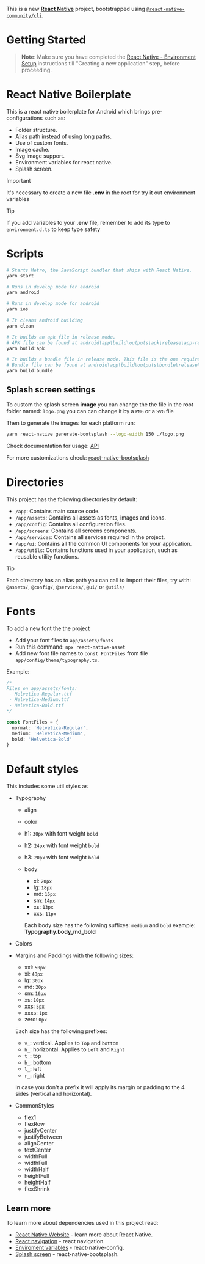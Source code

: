 This is a new [**React Native**](https://reactnative.dev) project, bootstrapped using [`@react-native-community/cli`](https://github.com/react-native-community/cli).

# Getting Started

> **Note**: Make sure you have completed the [React Native - Environment Setup](https://reactnative.dev/docs/environment-setup) instructions till "Creating a new application" step, before proceeding.

# React Native Boilerplate

This is a react native boilerplate for Android which brings pre-configurations such as:

- Folder structure.
- Alias path instead of using long paths.
- Use of custom fonts.
- Image cache.
- Svg image support.
- Environment variables for react native.
- Splash screen.

> [!IMPORTANT] 
> It's necessary to create a new file **.env** in the root for try it out environment variables

> [!TIP] 
> If you add variables to your **.env** file, remember to add its type to `environment.d.ts` to keep type safety

# Scripts

```bash
# Starts Metro, the JavaScript bundler that ships with React Native.
yarn start

# Runs in develop mode for android
yarn android

# Runs in develop mode for android
yarn ios

# It cleans android building
yarn clean

# It builds an apk file in release mode.
# APK file can be found at android\app\build\outputs\apk\release\app-release.apk
yarn build:apk

# It builds a bundle file in release mode. This file is the one required by google play
# Bundle file can be found at android\app\build\outputs\bundle\release\app-release.aab
yarn build:bundle
```

<!-- ### Upgrade app version

```cmd
npm run upgradeVersion
# or
yarn upgradeVersion
``` -->

## Splash screen settings

To custom the splash screen **image** you can change the the file in the root folder named: `logo.png` you can can change it by a `PNG` or a `SVG` file

Then to generate the images for each platform run:

```bash
yarn react-native generate-bootsplash --logo-width 150 ./logo.png
```

Check documentation for usage: [API](https://github.com/zoontek/react-native-bootsplash?tab=readme-ov-file#api)

For more customizations check: [react-native-bootsplash](https://github.com/zoontek/react-native-bootsplash?tab=readme-ov-file#setup)

# Directories

This project has the following directories by default:

- `/app`: Contains main source code.
- `/app/assets`: Contains all assets as fonts, images and icons.
- `/app/config`: Contains all configuration files.
- `/app/screens`: Contains all screens components.
- `/app/services`: Contains all services required in the project.
- `/app/ui`: Contains all the common UI components for your application.
- `/app/utils`: Contains functions used in your application, such as reusable utility functions.

> [!TIP]
> Each directory has an alias path you can call to import their files, try with: `@assets/`, `@config/`, `@services/`, `@ui/` or `@utils/`

# Fonts

To add a new font the the project

- Add your font files to `app/assets/fonts`
- Run this command: `npx react-native-asset`
- Add new font file names to `const FontFiles` from file `app/config/theme/typography.ts`.

Example:

```ts
/* 
Files on app/assets/fonts:
 - Helvetica-Regular.ttf
 - Helvetica-Medium.ttf
 - Helvetica-Bold.ttf
*/

const FontFiles = {
  normal: 'Helvetica-Regular',
  medium: 'Helvetica-Medium',
  bold: 'Helvetica-Bold'
}
```

# Default styles

This includes some util styles as

- Typography

  - align
  - color
  - h1: `30px` with font weight `bold`
  - h2: `24px` with font weight `bold`
  - h3: `20px` with font weight `bold`
  - body

    - xl: `20px`
    - lg: `18px`
    - md: `16px`
    - sm: `14px`
    - xs: `13px`
    - xxs: `11px`

    Each body size has the following suffixes: `medium` and `bold` example: **Typography.body_md_bold**

- Colors
- Margins and Paddings with the following sizes:

  - xxl: `50px`
  - xl: `40px`
  - lg: `30px`
  - md: `20px`
  - sm: `16px`
  - xs: `10px`
  - xxs: `5px`
  - xxxs: `1px`
  - zero: `0px`

  Each size has the following prefixes:

  - `v_`: vertical. Applies to `Top` and `bottom`
  - `h_`: horizontal. Applies to `Left` and `Right`
  - `t_`: top
  - `b_`: bottom
  - `l_`: left
  - `r_`: right

  In case you don't a prefix it will apply its margin or padding to the 4 sides (vertical and horizontal).

- CommonStyles
  - flex1
  - flexRow
  - justifyCenter
  - justifyBetween
  - alignCenter
  - textCenter
  - widthFull
  - widthFull
  - widthHalf
  - heightFull
  - heightHalf
  - flexShrink

## Learn more

To learn more about dependencies used in this project read:

- [React Native Website](https://reactnative.dev) - learn more about React Native.
- [React navigation](https://reactnavigation.org/docs/getting-started) - react navigation.
- [Enviroment variables](https://github.com/luggit/react-native-config) - react-native-config.
- [Splash screen](https://github.com/zoontek/react-native-bootsplash) - react-native-bootsplash.
